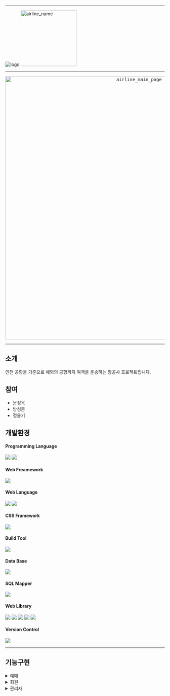 
* * *


![logo](https://user-images.githubusercontent.com/100543239/173267184-b5ca3ae9-d1fa-41f0-bd34-8c4b8aab6a3c.png)
<img width="176" alt="airline_name" src="https://user-images.githubusercontent.com/100543239/176680457-69c9a7f4-6190-4a90-891b-bce5defb2f60.png">

* * *
<p align="center">
  <kbd>
  <img width="830" alt="airline_main_page" src="https://user-images.githubusercontent.com/100543239/176680472-d96868a8-e077-41d6-8af6-15f1eeb5690c.png">
  </kbd>
</p>

* * *

## 소개  
인천 공항을 기준으로 해외의 공항까지 여객을 운송하는 항공사 프로젝트입니다.

## 참여
 * 문정욱
 * 방성문
 * 정윤기

## 개발환경
  #### Programming Language
  <p>
  <img src="https://img.shields.io/badge/java-007396?style=for-the-badge&logo=java&logoColor=white">
  <img src="https://img.shields.io/badge/javascript-yellow?style=for-the-badge&logo=javascript&logoColor=black">
  </p>
  
  #### Web Freamework
  <img src="https://img.shields.io/badge/spring-6DB33F?style=for-the-badge&logo=spring&logoColor=white">
  
  #### Web Language
  <p>
  <img src="https://img.shields.io/badge/html5-F80000?style=for-the-badge&logo=html5&logoColor=white">
  <img src="https://img.shields.io/badge/css3-blue?style=for-the-badge&logo=css3&logoColor=white">
  </p>
  
  #### CSS Framework
  <img src="https://img.shields.io/badge/bootstrap-purple?style=for-the-badge&logo=bootstrap&logoColor=white">
  
  #### Build Tool
  <img src="https://img.shields.io/badge/apachemaven-red?style=for-the-badge&logo=apachemaver&logoColor=white">
  
  #### Data Base
  <img src="https://img.shields.io/badge/oracle-F80000?style=for-the-badge&logo=oracle&logoColor=white">
  
  #### SQL Mapper
  <img src="https://img.shields.io/badge/mybatis-black?style=for-the-badge&logo=mybatis&logoColor=white">
  
  #### Web Library
  <p>
  <img src="https://img.shields.io/badge/jquery-black?style=for-the-badge&logo=jquery&logoColor=white">
  <img src="https://img.shields.io/badge/ajax-black?style=for-the-badge&logo=ajax&logoColor=white">
  <img src="https://img.shields.io/badge/tiles-black?style=for-the-badge&logo=tiles&logoColor=white">
  <img src="https://img.shields.io/badge/log4j-black?style=for-the-badge&logo=log4j&logoColor=white">
  <img src="https://img.shields.io/badge/jackson-black?style=for-the-badge&logo=jackson&logoColor=white">
  </p>
  
  #### Version Control
  <img src="https://img.shields.io/badge/subversion-skyblue?style=for-the-badge&logo=subversion&logoColor=white">
  
  

* * *
## 기능구현
  <details>
    <summary>예매</summary>
     1  <br>
      * 출발지와 도착지에 도시 이름을 작성하면 공항코드와 나라정보를 표시합니다. <br>
      * 날짜와 경로가 맞는 운항목록을 찾아 화면에 표시합니다. <br>
      * 세션으로 확인하여 로그인 하지 않은 상태로 예매 시 바로 로그인을 할 수 있는 페이지를 띄워주며 회원가입, 비회원으로 진행하기를 선택할 수 있습니다. <br>
      * 인원 수 만큼 승객의 정보를 입력받아 저장합니다. <br>
      * 선택한 운항목록의 좌석 현황을 이미지로 표시하고 비어있는 좌석을 선택하여 좌석을 예약할 수 있습니다. <br>
      * 결제 화면에서 인원 수 만큼 항공표의 값과 세금을 계산할 수 있으며 회원인 경우 포인트를 사용, 적립이 가능합니다. <br>
  </details>
  
  <details>
    <summary>회원</summary>
     2
      *
  </details>
  
  <details>
    <summary>관리자</summary>
     3
  </details>
  
